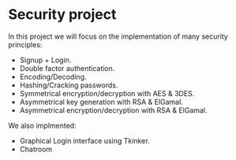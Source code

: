 # Security project

In this project we will focus on the implementation of many security principles:

* Signup + Login.
* Double factor authentication.
* Encoding/Decoding.
* Hashing/Cracking passwords.
* Symmetrical encryption/decryption with AES & 3DES.
* Asymmetrical key generation with RSA & ElGamal.
* Asymmetrical encryption/decryption with RSA & ElGamal.



We also implmented:
* Graphical Login interface using Tkinker.
* Chatroom
